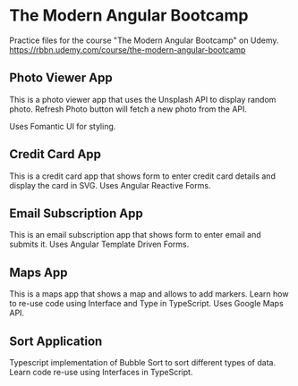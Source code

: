 # The Modern Angular Bootcamp

Practice files for the course "The Modern Angular Bootcamp" on Udemy.
https://rbbn.udemy.com/course/the-modern-angular-bootcamp


## Photo Viewer App

This is a photo viewer app that uses the Unsplash API to display random photo.
Refresh Photo button will fetch a new photo from the API.

Uses Fomantic UI for styling.


## Credit Card App

This is a credit card app that shows form to enter credit card details and display the card in SVG.
Uses Angular Reactive Forms.


## Email Subscription App

This is an email subscription app that shows form to enter email and submits it.
Uses Angular Template Driven Forms.


## Maps App

This is a maps app that shows a map and allows to add markers.
Learn how to re-use code using Interface and Type in TypeScript.
Uses Google Maps API.

## Sort Application

Typescript implementation of Bubble Sort to sort different types of data.
Learn code re-use using Interfaces in TypeScript.